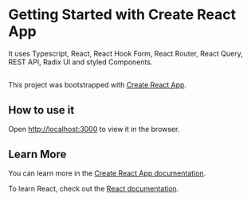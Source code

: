 # Getting Started with Create React App

It uses Typescript, React, React Hook Form, React Router, React Query, REST API, Radix UI and styled Components.

##

This project was bootstrapped with [Create React App](https://github.com/facebook/create-react-app).

## How to use it

Open [http://localhost:3000](http://localhost:3000) to view it in the browser.

## Learn More

You can learn more in the [Create React App documentation](https://facebook.github.io/create-react-app/docs/getting-started).

To learn React, check out the [React documentation](https://reactjs.org/).
